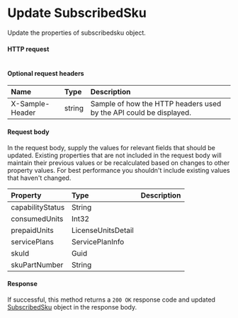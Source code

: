 # Update SubscribedSku

Update the properties of subscribedsku object.
#### HTTP request
<!-- { "blockType": "ignored" } -->
```http

```

#### Optional request headers
| Name       | Type | Description|
|:-----------|:------|:----------|
| X-Sample-Header  | string  | Sample of how the HTTP headers used by the API could be displayed.|

#### Request body
In the request body, supply the values for relevant fields that should be updated. Existing properties that are not included in the request body will maintain their previous values or be recalculated based on changes to other property values. For best performance you shouldn't include existing values that haven't changed.

| Property	   | Type	|Description|
|:---------------|:--------|:----------|
|capabilityStatus|String||
|consumedUnits|Int32||
|prepaidUnits|LicenseUnitsDetail||
|servicePlans|ServicePlanInfo||
|skuId|Guid||
|skuPartNumber|String||

#### Response
If successful, this method returns a `200 OK` response code and updated [SubscribedSku](../resources/subscribedsku.md) object in the response body.
